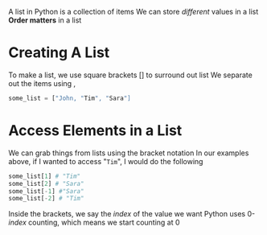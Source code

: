 A list in Python is a collection of items
We can store *different* values in a list
**Order matters** in a list

# Creating A List
To make a list, we use square brackets \[\] to surround out list 
We separate out the items using ,

```python
some_list = ["John, "Tim", "Sara"]
```

# Access Elements in a List
We can grab things from lists using the bracket notation
In our examples above, if I wanted to access "`Tim`", I would do the following

```python
some_list[1] # "Tim"    
some_list[2] # "Sara"
some_list[-1] #"Sara"
some_list[-2] # "Tim"
```

Inside the brackets, we say the *index* of the value we want
Python uses 0-*index* counting, which means we start counting at 0

